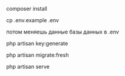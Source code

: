 <p>composer install</p>
<p>cp .env.example .env</p>
<p>потом меняешь данные базы данных в .env</p>
<p>php artisan key:generate</p>
<p>php artisan migrate:fresh</p>
<p>php artisan serve</p>
